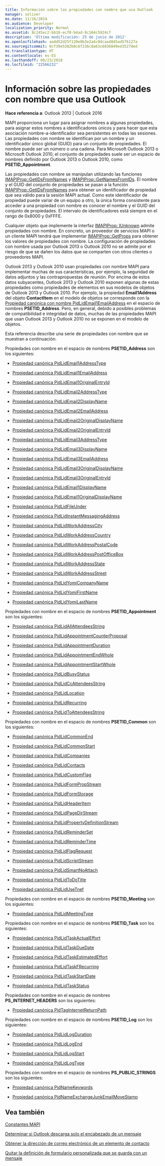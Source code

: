 ```yaml
---
title: Información sobre las propiedades con nombre que usa Outlook
manager: soliver
ms.date: 11/16/2014
ms.audience: Developer
localization_priority: Normal
ms.assetid: 8c245ec2-bb18-ecf0-b4ad-8c164c5924cf
description: 'Última modificación: 25 de junio de 2012'
ms.openlocfilehash: aa4d52d25f120e8b3e2a4c0dcaa4845ad576127a
ms.sourcegitcommit: 0cf39e5382b8c6f236c8a63c6036849ed3527ded
ms.translationtype: HT
ms.contentlocale: es-ES
ms.lasthandoff: 08/23/2018
ms.locfileid: "22566232"
---
```

# <a name="about-named-properties-used-by-outlook"></a>Información sobre las propiedades con nombre que usa Outlook

  
  
**Hace referencia a**: Outlook 2013 | Outlook 2016 
  
MAPI proporciona un lugar para asignar nombres a algunas propiedades, para asignar estos nombres a identificadores únicos y para hacer que esta asociación nombre-a-identificador sea persistentes en todas las sesiones. Las propiedades con nombre se identifican por un nombre y un identificador único global (GUID) para un conjunto de propiedades. El nombre puede ser un número o una cadena. Para Microsoft Outlook 2013 o Microsoft Outlook 2010, el conjunto de propiedades suele ser un espacio de nombres definido por Outlook 2013 o Outlook 2010, como **PSETID_Appointment**. 
  
Las propiedades con nombre se manipulan utilizando las funciones [IMAPIProp::GetIDsFromNames](imapiprop-getidsfromnames.md) y [IMAPIProp::GetNamesFromIDs](imapiprop-getnamesfromids.md). El nombre y el GUID del conjunto de propiedades se pasan a la función [IMAPIProp::GetIDsFromNames](imapiprop-getidsfromnames.md) para obtener un identificador de propiedad que sea válido para la sesión MAPI actual. Como este identificador de propiedad puede variar de un equipo a otro, la única forma consistente para acceder a una propiedad con nombre es conocer el nombre y el GUID del conjunto de propiedades. El intervalo de identificadores está siempre en el rango de 0x8000 y 0xFFFE. 
  
Cualquier objeto que implemente la interfaz [IMAPIProp: IUnknown](imapipropiunknown.md) admite propiedades con nombre. En concreto, un proveedor de servicios MAPI o un cliente MAPI tendrá que implementar [IMAPIProp::GetProps](imapiprop-getprops.md) para obtener los valores de propiedades con nombre. La configuración de propiedades con nombre usada por Outlook 2013 o Outlook 2010 no se admite por el riesgo de que se dañen los datos que se comparten con otros clientes o proveedores MAPI. 
  
Outlook 2013 y Outlook 2010 usan propiedades con nombre MAPI para implementar muchas de sus características, por ejemplo, la seguridad de datos adjuntos y las contrapropuestas de reunión. Por encima de estos datos subyacentes, Outlook 2013 y Outlook 2010 exponen algunas de estas propiedades como propiedades de elementos en sus modelos de objetos de Outlook 2013 y Outlook 2010. Por ejemplo, la propiedad **Email1Address** del objeto **ContactItem** en el modelo de objetos se corresponde con la [Propiedad canónica con nombre PidLidEmail1EmailAddress](pidlidemail1emailaddress-canonical-property.md) en el espacio de nombres **PSETID_Address**. Pero, en general, debido a posibles problemas de compatibilidad e integridad de datos, muchas de las propiedades MAPI que usan Outlook 2013 y Outlook 2010 no se exponen en el modelo de objetos. 
  
Esta referencia describe una serie de propiedades con nombre que se muestran a continuación.
  
Propiedades con nombre en el espacio de nombres **PSETID_Address** son los siguientes: 
  
- [Propiedad canónica PidLidEmail1AddressType](pidlidemail1addresstype-canonical-property.md)
    
- [Propiedad canónica PidLidEmail1EmailAddress](pidlidemail1emailaddress-canonical-property.md)
    
- [Propiedad canónica PidLidEmail1OriginalEntryId](pidlidemail1originalentryid-canonical-property.md)
    
- [Propiedad canónica PidLidEmail2AddressType](pidlidemail2addresstype-canonical-property.md)
    
- [Propiedad canónica PidLidEmail2DisplayName](pidlidemail2displayname-canonical-property.md)
    
- [Propiedad canónica PidLidEmail2EmailAddress](pidlidemail2emailaddress-canonical-property.md)
    
- [Propiedad canónica PidLidEmail2OriginalDisplayName](pidlidemail2originaldisplayname-canonical-property.md)
    
- [Propiedad canónica PidLidEmail2OriginalEntryId](pidlidemail2originalentryid-canonical-property.md)
    
- [Propiedad canónica PidLidEmail3AddressType](pidlidemail3addresstype-canonical-property.md)
    
- [Propiedad canónica PidLidEmail3DisplayName](pidlidemail3displayname-canonical-property.md)
    
- [Propiedad canónica PidLidEmail3EmailAddress](pidlidemail3emailaddress-canonical-property.md)
    
- [Propiedad canónica PidLidEmail3OriginalDisplayName](pidlidemail3originaldisplayname-canonical-property.md)
    
- [Propiedad canónica PidLidEmail3OriginalEntryId](pidlidemail3originalentryid-canonical-property.md)
    
- [Propiedad canónica PidLidEmail1DisplayName](pidlidemail1displayname-canonical-property.md)
    
- [Propiedad canónica PidLidEmail1OriginalDisplayName](pidlidemail1originaldisplayname-canonical-property.md)
    
- [Propiedad canónica PidLidFileUnder](pidlidfileunder-canonical-property.md)
    
- [Propiedad canónica PidLidInstantMessagingAddress](pidlidinstantmessagingaddress-canonical-property.md)
    
- [Propiedad canónica PidLidWorkAddressCity](pidlidworkaddresscity-canonical-property.md)
    
- [Propiedad canónica PidLidWorkAddressCountry](pidlidworkaddresscountry-canonical-property.md)
    
- [Propiedad canónica PidLidWorkAddressPostalCode](pidlidworkaddresspostalcode-canonical-property.md)
    
- [Propiedad canónica PidLidWorkAddressPostOfficeBox](pidlidworkaddresspostofficebox-canonical-property.md)
    
- [Propiedad canónica PidLidWorkAddressState](pidlidworkaddressstate-canonical-property.md)
    
- [Propiedad canónica PidLidWorkAddressStreet](pidlidworkaddressstreet-canonical-property.md)
    
- [Propiedad canónica PidLidYomiCompanyName](pidlidyomicompanyname-canonical-property.md)
    
- [Propiedad canónica PidLidYomiFirstName](pidlidyomifirstname-canonical-property.md)
    
- [Propiedad canónica PidLidYomiLastName](pidlidyomilastname-canonical-property.md)
    
Propiedades con nombre en el espacio de nombres **PSETID_Appointment** son los siguientes: 
  
- [Propiedad canónica PidLidAllAttendeesString](pidlidallattendeesstring-canonical-property.md)
    
- [Propiedad canónica PidLidAppointmentCounterProposal](pidlidappointmentcounterproposal-canonical-property.md)
    
- [Propiedad canónica PidLidAppointmentDuration](pidlidappointmentduration-canonical-property.md)
    
- [Propiedad canónica PidLidAppointmentEndWhole](pidlidappointmentendwhole-canonical-property.md)
    
- [Propiedad canónica PidLidAppointmentStartWhole](pidlidappointmentstartwhole-canonical-property.md)
    
- [Propiedad canónica PidLidBusyStatus](pidlidbusystatus-canonical-property.md)
    
- [Propiedad canónica PidLidCcAttendeesString](pidlidccattendeesstring-canonical-property.md)
    
- [Propiedad canónica PidLidLocation](pidlidlocation-canonical-property.md)
    
- [Propiedad canónica PidLidRecurring](pidlidrecurring-canonical-property.md)
    
- [Propiedad canónica PidLidToAttendeesString](pidlidtoattendeesstring-canonical-property.md)
    
Propiedades con nombre en el espacio de nombres **PSETID_Common** son los siguientes: 
  
- [Propiedad canónica PidLidCommonEnd](pidlidcommonend-canonical-property.md)
    
- [Propiedad canónica PidLidCommonStart](pidlidcommonstart-canonical-property.md)
    
- [Propiedad canónica PidLidCompanies](pidlidcompanies-canonical-property.md)
    
- [Propiedad canónica PidLidContacts](pidlidcontacts-canonical-property.md)
    
- [Propiedad canónica PidLidCustomFlag](pidlidcustomflag-canonical-property.md)
    
- [Propiedad canónica PidLidFormPropStream](pidlidformpropstream-canonical-property.md)
    
- [Propiedad canónica PidLidFormStorage](pidlidformstorage-canonical-property.md)
    
- [Propiedad canónica PidLidHeaderItem](pidlidheaderitem-canonical-property.md)
    
- [Propiedad canónica PidLidPageDirStream](pidlidpagedirstream-canonical-property.md)
    
- [Propiedad canónica PidLidPropertyDefinitionStream](pidlidpropertydefinitionstream-canonical-property.md)
    
- [Propiedad canónica PidLidReminderSet](pidlidreminderset-canonical-property.md)
    
- [Propiedad canónica PidLidReminderTime](pidlidremindertime-canonical-property.md)
    
- [Propiedad canónica PidLidFlagRequest](pidlidflagrequest-canonical-property.md)
    
- [Propiedad canónica PidLidScriptStream](pidlidscriptstream-canonical-property.md)
    
- [Propiedad canónica PidLidSmartNoAttach](pidlidsmartnoattach-canonical-property.md)
    
- [Propiedad canónica PidLidToDoTitle](pidlidtodotitle-canonical-property.md)
    
- [Propiedad canónica PidLidUseTnef](pidlidusetnef-canonical-property.md)
    
Propiedades con nombre en el espacio de nombres **PSETID_Meeting** son los siguientes: 
  
- [Propiedad canónica PidLidMeetingType](pidlidmeetingtype-canonical-property.md)
    
Propiedades con nombre en el espacio de nombres **PSETID_Task** son los siguientes: 
  
- [Propiedad canónica PidLidTaskActualEffort](pidlidtaskactualeffort-canonical-property.md)
    
- [Propiedad canónica PidLidTaskDueDate](pidlidtaskduedate-canonical-property.md)
    
- [Propiedad canónica PidLidTaskEstimatedEffort](pidlidtaskestimatedeffort-canonical-property.md)
    
- [Propiedad canónica PidLidTaskFRecurring](pidlidtaskfrecurring-canonical-property.md)
    
- [Propiedad canónica PidLidTaskStartDate](pidlidtaskstartdate-canonical-property.md)
    
- [Propiedad canónica PidLidTaskStatus](pidlidtaskstatus-canonical-property.md)
    
Propiedades con nombre en el espacio de nombres **PS_INTERNET_HEADERS** son los siguientes: 
  
- [Propiedad canónica PidTagInternetReturnPath](pidtaginternetreturnpath-canonical-property.md)
    
Propiedades con nombre en el espacio de nombres **PSETID_Log** son los siguientes: 
  
- [Propiedad canónica PidLidLogDuration](pidlidlogduration-canonical-property.md)
    
- [Propiedad canónica PidLidLogEnd](pidlidlogend-canonical-property.md)
    
- [Propiedad canónica PidLidLogStart](pidlidlogstart-canonical-property.md)
    
- [Propiedad canónica PidLidLogType](pidlidlogtype-canonical-property.md)
    
Propiedades con nombre en el espacio de nombres **PS_PUBLIC_STRINGS** son los siguientes: 
  
- [Propiedad canónica PidNameKeywords](pidnamekeywords-canonical-property.md)
    
- [Propiedad canónica PidNameExchangeJunkEmailMoveStamp](pidnameexchangejunkemailmovestamp-canonical-property.md)
    
## <a name="see-also"></a>Vea también



[Constantes MAPI](mapi-constants.md)
  
[Determinar si Outlook descarga solo el encabezado de un mensaje](how-to-determine-if-outlook-downloaded-only-the-header-of-a-message.md)
  
[Obtener la dirección de correo electrónico de un elemento de contacto](how-to-get-the-email-address-of-a-contact-item.md)
  
[Quitar la definición de formulario personalizada que se guarda con un mensaje](how-to-remove-custom-form-definition-saved-with-a-message.md)

